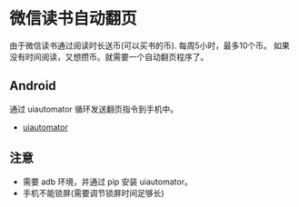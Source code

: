 # 微信读书自动翻页
由于微信读书通过阅读时长送币(可以买书的币). 每周5小时，最多10个币。
如果没有时间阅读，又想攒币。就需要一个自动翻页程序了。

## Android
通过 uiautomator 循环发送翻页指令到手机中。

- [uiautomator](https://github.com/xiaocong/uiautomator)

## 注意
- 需要 adb 环境，并通过 pip 安装 uiautomator。
- 手机不能锁屏(需要调节锁屏时间足够长)
